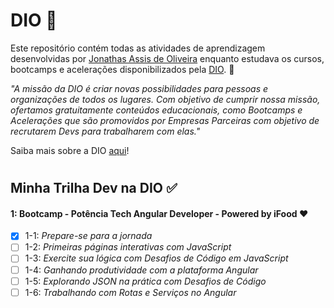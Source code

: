# DIO :purple_heart:

Este repositório contém todas as atividades de aprendizagem desenvolvidas por [Jonathas Assis de Oliveira](https://www.linkedin.com/in/jonn-oliveira/) enquanto estudava os cursos, bootcamps e acelerações disponibilizados pela [DIO](https://www.dio.me/). :rocket:

_"A missão da DIO é criar novas possibilidades para pessoas e organizações de todos os lugares. Com objetivo de cumprir nossa missão, ofertamos gratuitamente conteúdos educacionais, como Bootcamps e Acelerações que são promovidos por Empresas Parceiras com objetivo de recrutarem Devs para trabalharem com elas."_

Saiba mais sobre a DIO [aqui](https://help.dio.me/pt-BR/articles/6061197-como-a-dio-funciona)!

#

## Minha Trilha Dev na DIO :white_check_mark:

#### 1: Bootcamp - Potência Tech Angular Developer - Powered by iFood :hearts:

- [x] 1-1: _Prepare-se para a jornada_
- [ ] 1-2: _Primeiras páginas interativas com JavaScript_
- [ ] 1-3: _Exercite sua lógica com Desafios de Código em JavaScript_
- [ ] 1-4: _Ganhando produtividade com a plataforma Angular_
- [ ] 1-5: _Explorando JSON na prática com Desafios de Código_
- [ ] 1-6: _Trabalhando com Rotas e Serviços no Angular_

#

